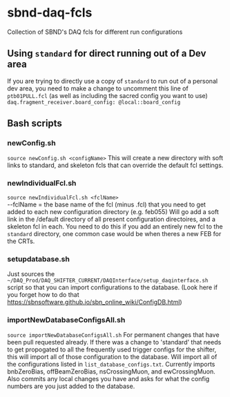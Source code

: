 # sbnd-daq-fcls
Collection of SBND's DAQ fcls for different run configurations 

## Using `standard` for direct running out of a Dev area 
If you are trying to directly use a copy of `standard` to run out of a personal dev area, you need to make a change to uncomment this line of `ptb01PULL.fcl` (as well as including the sacred config you want to use)
`daq.fragment_receiver.board_config: @local::board_config`

## Bash scripts
### newConfig.sh
`source newConfig.sh <configName>`
This will create a new directory with soft links to standard, and skeleton fcls that can override the default fcl settings.

### newIndividualFcl.sh
`source newIndividualFcl.sh <fclName>  `                                                          
 --fclName = the base name of the fcl (minus .fcl) that you need to get added to each new configuration directory (e.g. feb055) 
Will go add a soft link in the <config>/default directory of all present configuration directoires, and a skeleton fcl in each. You need to do this if you add an entirely new fcl to the `standard` directory, one common case would be when theres a new FEB for the CRTs. 

### setupdatabase.sh
Just sources the `~/DAQ_Prod/DAQ_SHIFTER_CURRENT/DAQInterface/setup_daqinterface.sh` script so that you can import configurations to the database. (Look here if you forget how to do that https://sbnsoftware.github.io/sbn_online_wiki/ConfigDB.html)

### importNewDatabaseConfigsAll.sh
`source importNewDatabaseConfigsAll.sh`
For permanent changes that have been pull requested already. If there was a change to 'standard' that needs to get propogated to all the frequently used trigger configs for the shifter, this will import all of those configuration to the database. Will import all of the configurations listed in `list_database_configs.txt`. Currently imports bnbZeroBias, offBeamZeroBias, nsCrossingMuon, and ewCrossingMuon. Also commits any local changes you have and asks for what the config numbers are you just added to the database.


